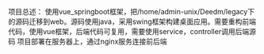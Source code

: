 
项目总述：
使用vue_springboot框架，把/home/admin-unix/Deedm/legacy下的源码迁移到web。源码使用java，采用swing框架构建桌面应用。需要重构前端代码，使用vue框架，后端代码可复用，需要使用service，controller调用后端源码
项目部署在服务器上，通过nginx服务连接前后端